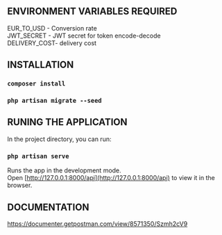 ## ENVIRONMENT VARIABLES REQUIRED
EUR_TO_USD - Conversion rate <br>
JWT_SECRET - JWT secret for token encode-decode <br>
DELIVERY_COST- delivery cost<br>

## INSTALLATION
### `composer install`
### `php artisan migrate --seed`

## RUNING THE APPLICATION
In the project directory, you can run:
### `php artisan serve`

Runs the app in the development mode.<br />
Open [http://127.0.0.1:8000/api](http://127.0.0.1:8000/api) to view it in the browser.

## DOCUMENTATION
https://documenter.getpostman.com/view/8571350/Szmh2cV9
